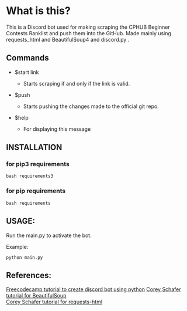 # What is this?

This is a Discord bot used for making scraping the CPHUB Beginner Contests Ranklist and push them into the GitHub. Made mainly using requests_html and BeautifulSoup4 and discord.py .

## Commands

- $start link
  - Starts scraping if and only if the link is valid.

- $push 
  - Starts pushing the changes made to the official git repo.

- $help 
  - For displaying this message

## INSTALLATION

### for pip3 requirements 

``` 
bash requirements3  
```

### for pip requirements 

``` 
bash requirements 
```

## USAGE:
Run the main.py to activate the bot.

Example:
```
python main.py
```

## References:
[Freecodecamp tutorial to create discord bot using python](https://www.freecodecamp.org/news/create-a-discord-bot-with-python/) 
[Corey Schafer tutorial for BeautifulSoup](https://www.youtube.com/watch?v=ng2o98k983k)  
[Corey Schafer tutorial for requests-html](https://www.youtube.com/watch?v=a6fIbtFB46g) 
